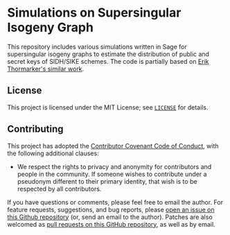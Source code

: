 # Simulations on Supersingular Isogeny Graph

This repository includes various simulations written in Sage for supersingular isogeny graphs to estimate the distribution of public and secret keys of SIDH/SIKE schemes. The code is partially based on [Erik Thormarker's similar work](https://github.com/eriktho/thesis-sage-code).

## License

This project is licensed under the MIT License; see [`LICENSE`](LICENSE) for details.

## Contributing

This project has adopted the [Contributor Covenant Code of Conduct](https://www.contributor-covenant.org/),
with the following additional clauses:

* We respect the rights to privacy and anonymity for contributors and people in
  the community. If someone wishes to contribute under a pseudonym different to
  their primary identity, that wish is to be respected by all contributors. 


If you have questions or comments, please feel free to email the author. For feature requests, suggestions, and bug reports, please [open an issue on this Github repository](https://github.com/etairi/isogeny-graphs/issues) (or, send an email to the author). Patches are also welcomed as [pull requests on this GitHub repository](https://github.com/etairi/isogeny-graphs/pulls), as well as by
email.
